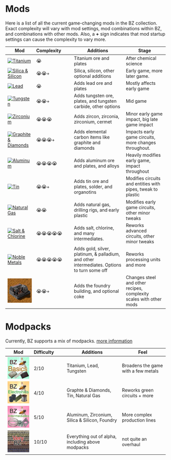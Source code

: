 # Mods

Here is a list of all the current game-changing mods in the BZ collection. Exact complexity will vary with mod settings, mod combinations within BZ, and combinations with other mods. Also, a **+** sign indicates that mod startup settings can cause the complexity to vary more.

Mod | Complexity&nbsp;&nbsp;&nbsp;&nbsp;&nbsp;&nbsp;&nbsp;| Additions | Stage
--|--|--|--
[![Titanium](https://raw.githubusercontent.com/brevven/titanium/master/thumbnail.png)](https://mods.factorio.com/mod/bztitanium)|😭|Titanium ore and plates|After chemical science
[![Silica & Silicon](https://raw.githubusercontent.com/brevven/silicon/master/thumbnail.png)](https://mods.factorio.com/mod/bzsilicon)|😭😭+|Silica, silicon, other optional additions|Early game, more later game.
[![Lead](https://raw.githubusercontent.com/brevven/lead/main/thumbnail.png)](https://mods.factorio.com/mod/bzlead)|😭|Adds lead ore and plates|Mostly affects early game
[![Tungsten](https://raw.githubusercontent.com/brevven/tungsten/main/thumbnail.png)](https://mods.factorio.com/mod/bztungsten)|😭😭+|Adds tungsten ore, plates, and tungsten carbide, other options|Mid game
[![Zirconium](https://raw.githubusercontent.com/brevven/zirconium/main/thumbnail.png)](https://mods.factorio.com/mod/bzzirconium)|😭😭😭|Adds zircon, zirconia, zirconium, cermet|Minor early game impact, big late game impact
[![Graphite & Diamonds](https://raw.githubusercontent.com/brevven/carbon/main/thumbnail.png)](https://mods.factorio.com/mod/bzcarbon)|😭😭😭+|Adds elemental carbon items like graphite and diamonds|Impacts early game circuits, more changes throughout.
[![Aluminum](https://raw.githubusercontent.com/brevven/aluminum/main/thumbnail.png)](https://mods.factorio.com/mod/bzaluminum)|😭😭😭😭|Adds aluminum ore and plates, and alloys|Heavily modifies early game, impact throughout
[![Tin](https://raw.githubusercontent.com/brevven/tin/main/thumbnail.png)](https://mods.factorio.com/mod/bztin)|😭😭+|Adds tin ore and plates, solder, and organotins|Modifies circuits and entities with pipes, tweak to plastic
[![Natural Gas](https://raw.githubusercontent.com/brevven/bzgas/main/thumbnail.png)](https://mods.factorio.com/mod/bzgas)|😭😭|Adds natural gas, drilling rigs, and early plastic|Modifies early game circuits, other minor tweaks
[![Salt & Chlorine](https://raw.githubusercontent.com/brevven/chlorine/main/thumbnail.png)](https://mods.factorio.com/mod/bzchlorine)|😭😭😭😭😭|Adds salt, chlorine, and many intermediates.|Reworks advanced circuits, other minor tweaks
[![Noble Metals](https://raw.githubusercontent.com/brevven/gold/main/thumbnail.png)](https://mods.factorio.com/mod/bzgold)|😭😭😭😭😭|Adds gold, silver, platinum, & palladium, and other intermediates. Options to turn some off|Reworks processing units and more
[![Foundry](https://raw.githubusercontent.com/brevven/foundry/main/thumbnail.png)](https://mods.factorio.com/mod/bzfoundry)|😭😭+|Adds the foundry building, and optional coke|Changes steel and other recipes, complexity scales with other mods

# Modpacks

Currently, BZ supports a mix of modpacks. [more information](https://brevven.github.io/bz/)

Mod | Difficulty&nbsp;&nbsp;&nbsp;&nbsp;&nbsp;&nbsp;&nbsp;| Additions | Feel
--|--|--|--
[![BZ Bee: Basic Metals](https://raw.githubusercontent.com/brevven/basics/master/thumbnail.png)](https://mods.factorio.com/mod/bzbbasics)|2/10|Titanium, Lead, Tungsten|Broadens the game with a few metals
[![BZ Bee: Basic Electronics](https://raw.githubusercontent.com/brevven/electronics/master/thumbnail.png)](https://mods.factorio.com/mod/bzbelectronics)|4/10|Graphte & Diamonds, Tin, Natural Gas|Reworks green circuits + more
[![BZ Bee: Intermediates](https://raw.githubusercontent.com/brevven/intermediates/master/thumbnail.png)](https://mods.factorio.com/mod/bzbintermediates)|5/10|Aluminum, Zirconium, Silica & Silicon, Foundry|More complex production lines
[![Very BZ](https://raw.githubusercontent.com/brevven/bzvery/master/thumbnail.png)](https://mods.factorio.com/mod/bzvery)|10/10|Everything out of alpha, including above modpacks|not quite an overhaul


